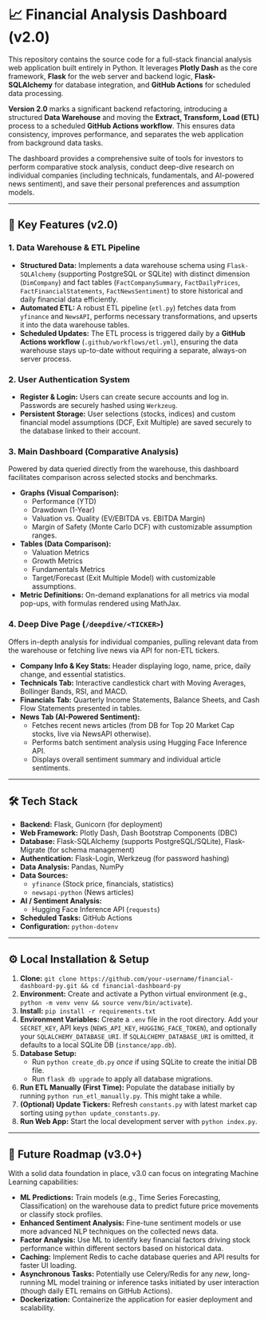 # 📈 Financial Analysis Dashboard (v2.0)

This repository contains the source code for a full-stack financial analysis web application built entirely in Python. It leverages **Plotly Dash** as the core framework, **Flask** for the web server and backend logic, **Flask-SQLAlchemy** for database integration, and **GitHub Actions** for scheduled data processing.

**Version 2.0** marks a significant backend refactoring, introducing a structured **Data Warehouse** and moving the **Extract, Transform, Load (ETL)** process to a scheduled **GitHub Actions workflow**. This ensures data consistency, improves performance, and separates the web application from background data tasks.

The dashboard provides a comprehensive suite of tools for investors to perform comparative stock analysis, conduct deep-dive research on individual companies (including technicals, fundamentals, and AI-powered news sentiment), and save their personal preferences and assumption models.

---

## 🌟 Key Features (v2.0)

### 1. Data Warehouse & ETL Pipeline
* **Structured Data:** Implements a data warehouse schema using `Flask-SQLAlchemy` (supporting PostgreSQL or SQLite) with distinct dimension (`DimCompany`) and fact tables (`FactCompanySummary`, `FactDailyPrices`, `FactFinancialStatements`, `FactNewsSentiment`) to store historical and daily financial data efficiently.
* **Automated ETL:** A robust ETL pipeline (`etl.py`) fetches data from `yfinance` and `NewsAPI`, performs necessary transformations, and upserts it into the data warehouse tables.
* **Scheduled Updates:** The ETL process is triggered daily by a **GitHub Actions workflow** (`.github/workflows/etl.yml`), ensuring the data warehouse stays up-to-date without requiring a separate, always-on server process.

### 2. User Authentication System
* **Register & Login:** Users can create secure accounts and log in. Passwords are securely hashed using `Werkzeug`.
* **Persistent Storage:** User selections (stocks, indices) and custom financial model assumptions (DCF, Exit Multiple) are saved securely to the database linked to their account.

### 3. Main Dashboard (Comparative Analysis)
Powered by data queried directly from the warehouse, this dashboard facilitates comparison across selected stocks and benchmarks.

* **Graphs (Visual Comparison):**
    * Performance (YTD)
    * Drawdown (1-Year)
    * Valuation vs. Quality (EV/EBITDA vs. EBITDA Margin)
    * Margin of Safety (Monte Carlo DCF) with customizable assumption ranges.
* **Tables (Data Comparison):**
    * Valuation Metrics
    * Growth Metrics
    * Fundamentals Metrics
    * Target/Forecast (Exit Multiple Model) with customizable assumptions.
* **Metric Definitions:** On-demand explanations for all metrics via modal pop-ups, with formulas rendered using MathJax.

### 4. Deep Dive Page (`/deepdive/<TICKER>`)
Offers in-depth analysis for individual companies, pulling relevant data from the warehouse or fetching live news via API for non-ETL tickers.

* **Company Info & Key Stats:** Header displaying logo, name, price, daily change, and essential statistics.
* **Technicals Tab:** Interactive candlestick chart with Moving Averages, Bollinger Bands, RSI, and MACD.
* **Financials Tab:** Quarterly Income Statements, Balance Sheets, and Cash Flow Statements presented in tables.
* **News Tab (AI-Powered Sentiment):**
    * Fetches recent news articles (from DB for Top 20 Market Cap stocks, live via NewsAPI otherwise).
    * Performs batch sentiment analysis using Hugging Face Inference API.
    * Displays overall sentiment summary and individual article sentiments.

---

## 🛠️ Tech Stack

* **Backend:** Flask, Gunicorn (for deployment)
* **Web Framework:** Plotly Dash, Dash Bootstrap Components (DBC)
* **Database:** Flask-SQLAlchemy (supports PostgreSQL/SQLite), Flask-Migrate (for schema management)
* **Authentication:** Flask-Login, Werkzeug (for password hashing)
* **Data Analysis:** Pandas, NumPy
* **Data Sources:**
    * `yfinance` (Stock price, financials, statistics)
    * `newsapi-python` (News articles)
* **AI / Sentiment Analysis:**
    * Hugging Face Inference API (`requests`)
* **Scheduled Tasks:** GitHub Actions
* **Configuration:** `python-dotenv`

---

## ⚙️ Local Installation & Setup

1.  **Clone:** `git clone https://github.com/your-username/financial-dashboard-py.git && cd financial-dashboard-py`
2.  **Environment:** Create and activate a Python virtual environment (e.g., `python -m venv venv && source venv/bin/activate`).
3.  **Install:** `pip install -r requirements.txt`
4.  **Environment Variables:** Create a `.env` file in the root directory. Add your `SECRET_KEY`, API keys (`NEWS_API_KEY`, `HUGGING_FACE_TOKEN`), and optionally your `SQLALCHEMY_DATABASE_URI`. If `SQLALCHEMY_DATABASE_URI` is omitted, it defaults to a local SQLite DB (`instance/app.db`).
5.  **Database Setup:**
    * Run `python create_db.py` *once* if using SQLite to create the initial DB file.
    * Run `flask db upgrade` to apply all database migrations.
6.  **Run ETL Manually (First Time):** Populate the database initially by running `python run_etl_manually.py`. This might take a while.
7.  **(Optional) Update Tickers:** Refresh `constants.py` with latest market cap sorting using `python update_constants.py`.
8.  **Run Web App:** Start the local development server with `python index.py`.

---

## 🔮 Future Roadmap (v3.0+)

With a solid data foundation in place, v3.0 can focus on integrating Machine Learning capabilities:

* **ML Predictions:** Train models (e.g., Time Series Forecasting, Classification) on the warehouse data to predict future price movements or classify stock profiles.
* **Enhanced Sentiment Analysis:** Fine-tune sentiment models or use more advanced NLP techniques on the collected news data.
* **Factor Analysis:** Use ML to identify key financial factors driving stock performance within different sectors based on historical data.
* **Caching:** Implement Redis to cache database queries and API results for faster UI loading.
* **Asynchronous Tasks:** Potentially use Celery/Redis for any *new*, long-running ML model training or inference tasks initiated by user interaction (though daily ETL remains on GitHub Actions).
* **Dockerization:** Containerize the application for easier deployment and scalability.